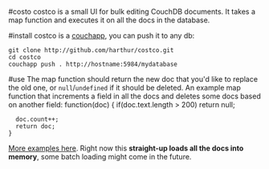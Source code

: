#costo
costco is a small UI for bulk editing CouchDB documents. It takes a map function and executes it on all the docs in the database.


#install
costco is a [couchapp](http://couchapp.org), you can push it to any db:

	git clone http://github.com/harthur/costco.git
	cd costco
	couchapp push . http://hostname:5984/mydatabase


#use
The map function should return the new doc that you'd like to replace the old one, or `null`/`undefined` if it should be deleted. An example map function that increments a field in all the docs and deletes some docs based on another field:
	function(doc) {
	  if(doc.text.length > 200)
	    return null;

	  doc.count++;
	  return doc;	
	}
	
[More examples here](http://harthur.github.com/costco/#examples). Right now this **straight-up loads all the docs into memory**, some batch loading might come in the future.
